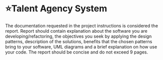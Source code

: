 # :star:Talent Agency System
The documentation requested in the project instructions is considered the report.
Report should contain explanation about the software you are developing/refactoring, the objectives you seek by applying the design patterns, description of the solutions, benefits that the chosen patterns bring to your software, UML diagrams and a brief explanation on how use your code.
The report should be concise and do not exceed 9 pages.
